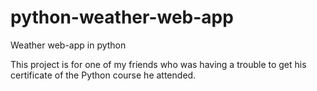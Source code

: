 # python-weather-web-app

Weather web-app in python

This project is for one of my friends who was having a trouble to get his certificate of the Python course he attended.

